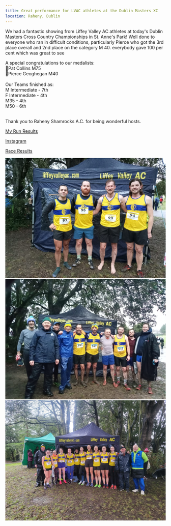 ```yaml
---
title: Great performance for LVAC athletes at the Dublin Masters XC
location: Raheny, Dublin
---
```


We had a fantastic showing from Liffey Valley AC athletes at today's Dublin Masters Cross Country Championships in St. Anne's Park!
Well done to everyone who ran in difficult conditions, particularly Pierce who got the 3rd place overall and 2nd place on the category M 40.
everybody gave 100 per cent which was great to see

A special congratulations to our medalists:<br>
🥇Pat Collins M75<br>
🥈Pierce Geoghegan M40<br>
<br>
Our Teams finished as:<br>
M Intermediate - 7th<br>
F Intermediate - 4th<br>
M35 - 4th<br>
M50 - 6th<br><br>

Thank you to Raheny Shamrocks A.C. for being wonderful hosts. 

<a href="https://www.myrunresults.com/events/dublin_inter__masters_xc_champs_2025/5592/results" target="_blank" rel="noopener noreferrer">My Run Results</a>

<a href="https://www.instagram.com/p/DEdV4JmOwiY/?utm_source=ig_web_button_share_sheet&igsh=MzRlODBiNWFlZA==" target="_blank" rel="noopener noreferrer">Instagram</a>

<a href="/races/2025-01-05-dublin-masters-xc/" target="_blank" rel="noopener noreferrer">Race Results</a>

<img src="/assets/images/races/2025/2025-01-05_intermediates.jpeg" class="img-fluid" alt="Men Intermediate Team">
<img src="/assets/images/races/2025/2025-01-05_masters35.jpeg" class="img-fluid" alt="Men Masters +35 Team">
<img src="/assets/images/races/2025/2025-01-05_women.jpg" class="img-fluid" alt="Women Team">